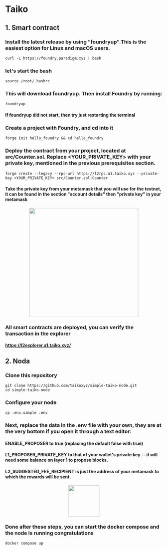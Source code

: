 # Taiko
## 1.  Smart contract 
### Install the latest release by using "foundryup".This is the easiest option for Linux and macOS users.
```
curl -L https://foundry.paradigm.xyz | bash
```
### let's start the bash
```
source /root/.bashrc
```
### This will download foundryup. Then install Foundry by running:
```
foundryup
```
#### If foundryup did not start, then try just restarting the terminal 
### Create a project with Foundry, and cd into it
```
forge init hello_foundry && cd hello_foundry
```
### Deploy the contract from your project, located at src/Counter.sol. Replace <YOUR_PRIVATE_KEY> with your private key, mentioned in the previous prerequisites section.
```
forge create --legacy --rpc-url https://l2rpc.a1.taiko.xyz --private-key <YOUR_PRIVATE_KEY> src/Counter.sol:Counter
```
#### Take the private key from your metamask that you will use for the testnet, it can be found in the section "account details" then "private key" in your metamask

<div id="header" align="center">
  <img src="https://prnt.sc/YzE8W2NS0vof" width="350"/>
</div>

### All smart contracts are deployed, you can verify the transaction in the explorer 
#### https://l2explorer.a1.taiko.xyz/
## 2. Noda
### Clone this repository
```
git clone https://github.com/taikoxyz/simple-taiko-node.git
cd simple-taiko-node
```
### Configure your node 
```
cp .env.sample .env
```
### Next, replace the data in the .env file with your own, they are at the very bottom if you open it through a text editor: 
#### ENABLE_PROPOSER to true (replacing the default false with true)
#### L1_PROPOSER_PRIVATE_KEY to that of your wallet's private key -- it will need some balance on layer 1 to propose blocks. 
#### L2_SUGGESTED_FEE_RECIPIENT is just the address of your metamask to which the rewards will be sent. 

<div id="header" align="center">
  <img src="https://prnt.sc/YzE8W2NS0vof" width="100"/>
</div>

### Done after these steps, you can start the docker compose and the node is running congratulations 
```
docker compose up
```

